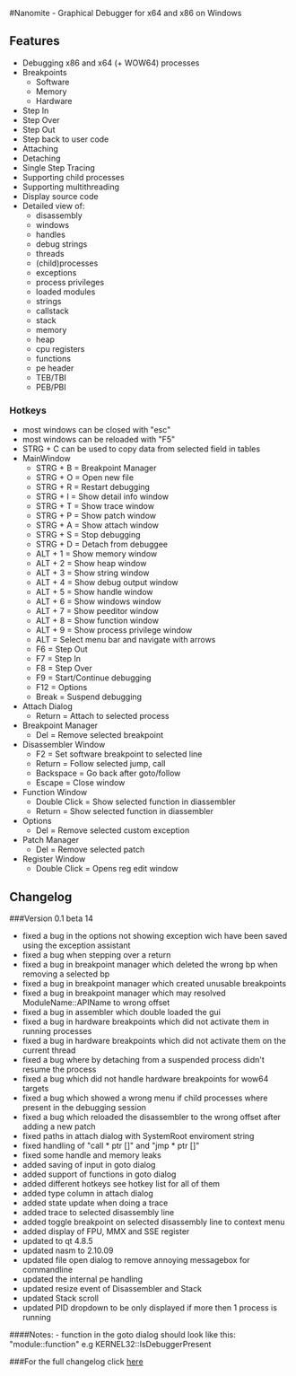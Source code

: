 #Nanomite - Graphical Debugger for x64 and x86 on Windows

## Features
- Debugging x86 and x64 (+ WOW64) processes
- Breakpoints
    - Software
	- Memory
	- Hardware
- Step In
- Step Over
- Step Out
- Step back to user code
- Attaching
- Detaching
- Single Step Tracing
- Supporting child processes
- Supporting multithreading
- Display source code
- Detailed view of:
	- disassembly
	- windows
	- handles
	- debug strings
	- threads
	- (child)processes
	- exceptions
	- process privileges
	- loaded modules
	- strings
	- callstack
	- stack
	- memory
	- heap
	- cpu registers
	- functions
	- pe header
	- TEB/TBI
	- PEB/PBI

### Hotkeys
- most windows can be closed with "esc"
- most windows can be reloaded with "F5"
- STRG + C can be used to copy data from selected field in tables
- MainWindow
	+ STRG + B		= Breakpoint Manager
	+ STRG + O		= Open new file
	+ STRG + R		= Restart debugging
	+ STRG + I		= Show detail info window
	+ STRG + T		= Show trace window
	+ STRG + P		= Show patch window
	+ STRG + A		= Show attach window
	+ STRG + S		= Stop debugging
	+ STRG + D		= Detach from debuggee
	+ ALT + 1		= Show memory window
	+ ALT + 2		= Show heap window
	+ ALT + 3		= Show string window
	+ ALT + 4		= Show debug output window
	+ ALT + 5		= Show handle window
	+ ALT + 6		= Show windows window
	+ ALT + 7		= Show peeditor window
	+ ALT + 8		= Show function window
	+ ALT + 9		= Show process privilege window
	+ ALT			= Select menu bar and navigate with arrows
	+ F6			= Step Out
	+ F7			= Step In
	+ F8			= Step Over
	+ F9			= Start/Continue debugging
	+ F12			= Options
	+ Break			= Suspend debugging
- Attach Dialog
	+ Return		= Attach to selected process
- Breakpoint Manager
	+ Del			= Remove selected breakpoint
- Disassembler Window
	+ F2			= Set software breakpoint to selected line
	+ Return		= Follow selected jump, call
	+ Backspace		= Go back after goto/follow
	+ Escape		= Close window
- Function Window
	+ Double Click	= Show selected function in diassembler
	+ Return		= Show selected function in diassembler
- Options
	+ Del			= Remove selected custom exception
- Patch Manager
	+ Del			= Remove selected patch
- Register Window
	+ Double Click	= Opens reg edit window

## Changelog
###Version 0.1 beta 14
+ fixed a bug in the options not showing exception wich have been saved using the exception assistant
+ fixed a bug when stepping over a return
+ fixed a bug in breakpoint manager which deleted the wrong bp when removing a selected bp
+ fixed a bug in breakpoint manager which created unusable breakpoints
+ fixed a bug in breakpoint manager which may resolved ModuleName::APIName to wrong offset
+ fixed a bug in assembler which double loaded the gui
+ fixed a bug in hardware breakpoints which did not activate them in running processes
+ fixed a bug in hardware breakpoints which did not activate them on the current thread
+ fixed a bug where by detaching from a suspended process didn't resume the process
+ fixed a bug which did not handle hardware breakpoints for wow64 targets
+ fixed a bug which showed a wrong menu if child processes where present in the debugging session
+ fixed a bug which reloaded the disassembler to the wrong offset after adding a new patch
+ fixed paths in attach dialog with SystemRoot enviroment string
+ fixed handling of "call * ptr []" and "jmp * ptr []"
+ fixed some handle and memory leaks
+ added saving of input in goto dialog 
+ added support of functions in goto dialog
+ added different hotkeys see hotkey list for all of them
+ added type column in attach dialog
+ added state update when doing a trace
+ added trace to selected disassembly line
+ added toggle breakpoint on selected disassembly line to context menu
+ added display of FPU, MMX and SSE register
+ updated to qt 4.8.5
+ updated nasm to 2.10.09
+ updated file open dialog to remove annoying messagebox for commandline
+ updated the internal pe handling
+ updated resize event of Disassembler and Stack
+ updated Stack scroll
+ updated PID dropdown to be only displayed if more then 1 process is running

####Notes:
	- function in the goto dialog should look like this: "module::function"
	  e.g KERNEL32::IsDebuggerPresent

###For the full changelog click [here](https://github.com/zer0fl4g/Nanomite/blob/master/changelog.md)